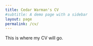 ```yaml
---
title: Cedar Warman's CV
#subtitle: A demo page with a sidebar
layout: page
permalink: /cv/
---
```


This is where my CV will go.
